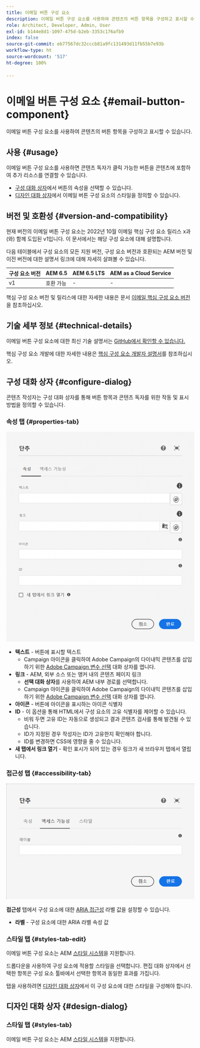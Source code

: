 ```yaml
---
title: 이메일 버튼 구성 요소
description: 이메일 버튼 구성 요소를 사용하여 콘텐츠의 버튼 항목을 구성하고 표시할 수 있습니다.
role: Architect, Developer, Admin, User
exl-id: b144e8d1-1097-475d-b2eb-3353c176afb9
index: false
source-git-commit: eb77567dc32cccb81a9fc131493d11fb55b7e93b
workflow-type: ht
source-wordcount: '517'
ht-degree: 100%

---
```



# 이메일 버튼 구성 요소 {#email-button-component}

이메일 버튼 구성 요소를 사용하여 콘텐츠의 버튼 항목을 구성하고 표시할 수 있습니다.

## 사용 {#usage}

이메일 버튼 구성 요소를 사용하면 콘텐츠 독자가 클릭 가능한 버튼을 콘텐츠에 포함하여 추가 리소스를 연결할 수 있습니다.

* [구성 대화 상자](#configure-dialog)에서 버튼의 속성을 선택할 수 있습니다.
* [디자인 대화 상자](#design-dialog)에서 이메일 버튼 구성 요소의 스타일을 정의할 수 있습니다.

## 버전 및 호환성 {#version-and-compatibility}

현재 버전의 이메일 버튼 구성 요소는 2022년 10월 이메일 핵심 구성 요소 릴리스 x과(와) 함께 도입된 v1입니다. 이 문서에서는 해당 구성 요소에 대해 설명합니다.

다음 테이블에서 구성 요소의 모든 지원 버전, 구성 요소 버전과 호환되는 AEM 버전 및 이전 버전에 대한 설명서 링크에 대해 자세히 살펴볼 수 있습니다.

| 구성 요소 버전 | AEM 6.5 | AEM 6.5 LTS | AEM as a Cloud Service |
|---|---|---|---|
| v1 | 호환 가능 | - | - |

핵심 구성 요소 버전 및 릴리스에 대한 자세한 내용은 문서 [이메일 핵심 구성 요소 버전](/help/email/versions.md)을 참조하십시오.

## 기술 세부 정보 {#technical-details}

이메일 버튼 구성 요소에 대한 최신 기술 설명서는 [GitHub에서 확인할 수 있습니다.](https://adobe.com/go/aem_cmp_tech_email_button_v1_kr)

핵심 구성 요소 개발에 대한 자세한 내용은 [핵심 구성 요소 개발자 설명서](/help/developing/overview.md)를 참조하십시오.

## 구성 대화 상자 {#configure-dialog}

콘텐츠 작성자는 구성 대화 상자를 통해 버튼 항목과 콘텐츠 독자를 위한 작동 및 표시 방법을 정의할 수 있습니다.

### 속성 탭 {#properties-tab}

![버튼 구성 요소의 디자인 대화 상자 속성 탭](/help/email/assets/email-button-edit-properties.png)

* **텍스트** - 버튼에 표시할 텍스트
   * Campaign 아이콘을 클릭하여 Adobe Campaign의 다이내믹 콘텐츠를 삽입하기 위한 [Adobe Campaign 변수 선택](/help/email/campaign-variables.md) 대화 상자를 엽니다.
* **링크** - AEM, 외부 소스 또는 앵커 내의 콘텐츠 페이지 링크
   * **선택 대화 상자**&#x200B;를 사용하여 AEM 내부 경로를 선택합니다.
   * Campaign 아이콘을 클릭하여 Adobe Campaign의 다이내믹 콘텐츠를 삽입하기 위한 [Adobe Campaign 변수 선택](/help/email/campaign-variables.md) 대화 상자를 엽니다.
* **아이콘** - 버튼에 아이콘을 표시하는 아이콘 식별자
* **ID** - 이 옵션을 통해 HTML에서 구성 요소의 고유 식별자를 제어할 수 있습니다.
   * 비워 두면 고유 ID는 자동으로 생성되고 결과 콘텐츠 검사를 통해 발견될 수 있습니다.
   * ID가 지정된 경우 작성자는 ID가 고유한지 확인해야 합니다.
   * ID를 변경하면 CSS에 영향을 줄 수 있습니다.
* **새 탭에서 링크 열기** - 확인 표시가 되어 있는 경우 링크가 새 브라우저 탭에서 열립니다.

### 접근성 탭 {#accessibility-tab}

![버튼 구성 요소의 디자인 대화 상자 접근성 탭](/help/email/assets/email-button-edit-accessibility.png)

**접근성** 탭에서 구성 요소에 대한 [ARIA 접근성](https://www.w3.org/WAI/standards-guidelines/aria/) 라벨 값을 설정할 수 있습니다.

* **라벨** - 구성 요소에 대한 ARIA 라벨 속성 값

### 스타일 탭 {#styles-tab-edit}

이메일 버튼 구성 요소는 AEM [스타일 시스템](/help/get-started/authoring.md#component-styling)을 지원합니다.

드롭다운을 사용하여 구성 요소에 적용할 스타일을 선택합니다. 편집 대화 상자에서 선택한 항목은 구성 요소 툴바에서 선택한 항목과 동일한 효과를 가집니다.

탭을 사용하려면 [디자인 대화 상자](#design-dialog)에서 이 구성 요소에 대한 스타일을 구성해야 합니다.

## 디자인 대화 상자 {#design-dialog}

### 스타일 탭 {#styles-tab}

이메일 버튼 구성 요소는 AEM [스타일 시스템](/help/get-started/authoring.md#component-styling)을 지원합니다.
